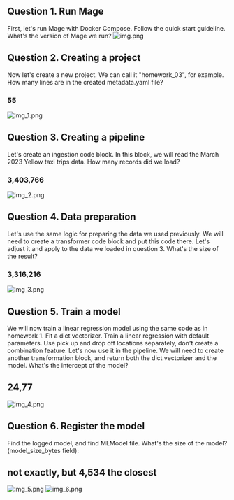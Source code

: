 ## Question 1. Run Mage
First, let's run Mage with Docker Compose. Follow the quick start guideline.
What's the version of Mage we run?
![img.png](img.png)

## Question 2. Creating a project
Now let's create a new project. We can call it "homework_03", for example.
How many lines are in the created metadata.yaml file?
### 55
![img_1.png](img_1.png)

## Question 3. Creating a pipeline
Let's create an ingestion code block.
In this block, we will read the March 2023 Yellow taxi trips data.
How many records did we load?
### 3,403,766
![img_2.png](img_2.png)

## Question 4. Data preparation
Let's use the same logic for preparing the data we used previously. We will need to create a transformer code block and put this code there.
Let's adjust it and apply to the data we loaded in question 3.
What's the size of the result?
### 3,316,216
![img_3.png](img_3.png)

## Question 5. Train a model
We will now train a linear regression model using the same code as in homework 1.
Fit a dict vectorizer.
Train a linear regression with default parameters.
Use pick up and drop off locations separately, don't create a combination feature.
Let's now use it in the pipeline. We will need to create another transformation block, and return both the dict vectorizer and the model.
What's the intercept of the model?
## 24,77
![img_4.png](img_4.png)

## Question 6. Register the model
Find the logged model, and find MLModel file. What's the size of the model? (model_size_bytes field):
## not exactly, but 4,534 the closest
![img_5.png](img_5.png)
![img_6.png](img_6.png)


